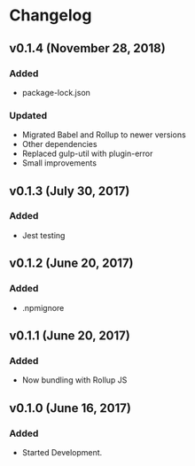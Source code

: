 # Changelog

## v0.1.4 (November 28, 2018)

### Added

- package-lock.json

### Updated

- Migrated Babel and Rollup to newer versions
- Other dependencies
- Replaced gulp-util with plugin-error
- Small improvements

## v0.1.3 (July 30, 2017)

### Added

- Jest testing

## v0.1.2 (June 20, 2017)

### Added

- .npmignore

## v0.1.1 (June 20, 2017)

### Added

- Now bundling with Rollup JS

## v0.1.0 (June 16, 2017)

### Added

- Started Development.
